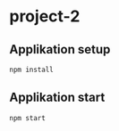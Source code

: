 project-2
=========

## Applikation setup
```bash
npm install
```

## Applikation start
```bash
npm start
```
